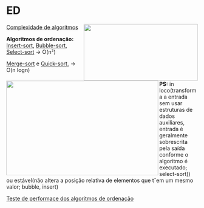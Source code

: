 # ED
<img align= "right" width= "300" height= "150" src= "https://user-images.githubusercontent.com/102996679/236348102-d0b1fe55-e979-4894-9aaa-ba6ce8fead40.png">

[Complexidade de algoritmos]()

**Algoritmos de ordenação:** [Insert-sort](insert.md), [Bubble-sort](bubble.md), [Select-sort]() -> O(n²)

<img align= "left" width= "400" height= "250" src= "https://user-images.githubusercontent.com/102996679/236348080-a0ad90ac-f422-4eb1-a949-9d0f23a4515b.png">

[Merge-sort]() e [Quick-sort.]() -> O(n logn)

**PS:** in loco(transforma a entrada sem usar estruturas de dados auxiliares, entrada é geralmente sobrescrita pela saída conforme o algoritmo é executado; select-sort)) ou estável(não altera a posição relativa de elementos que tˆem um mesmo valor; bubble, insert)  

[Teste de performace dos algoritmos de ordenação]()
